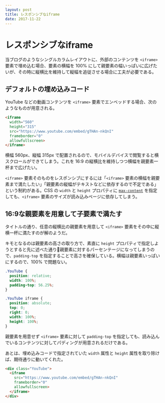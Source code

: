 ```yaml
---
layout: post
title: レスポンシブなiframe
date: 2017-11-22
---
```


# レスポンシブなiframe

当ブログのようなシングルカラムレイアウトに、外部のコンテンツを `<iframe>` 要素で埋め込む場合、要素の横幅を 100% にして親要素の幅いっぱいに広げたいが、その時に縦横比を維持して縦幅を追従させる場合に工夫が必要である。

## デフォルトの埋め込みコード

YouTube などの動画コンテンツを `<iframe>` 要素でエンベッドする場合、次のようなものが用意される。

```html
<iframe 
  width="560" 
  height="315" 
  src="https://www.youtube.com/embed/gTHAn-nkQnI"
  frameborder="0"
  allowfullscreen>
</iframe>
```

横幅 560px、縦幅 315px で配置されるので、モバイルデバイスで閲覧すると横スクロールができてしまう。これを 16:9 の縦横比を維持しつつ横幅を親要素一杯まで広げたい。

`<iframe>` 要素そのものをレスポンシブにするには「`<iframe>` 要素の横幅を親要素まで満たしたい」「親要素の縦幅がテキストなどに依存するので不定である」という制約がある。CSS の `width` と `height` プロパティに [`max-content`](https://www.w3.org/TR/css-sizing-3/#max-content-constraint) を指定しても、`<iframe>` 要素のサイズが読み込みページに依存してしまう。

## 16:9な親要素を用意して子要素で満たす

タイトルの通り、任意の縦横比の親要素を用意して `<iframe>` 要素をその中に縦横一杯に満たすのが解のようだ。

キモとなるのは親要素の高さの取り方で、素直に `height` プロパティで指定しようとすると先に述べた通り親要素に対するパーセンテージになってしまうので、`padding-top` を指定することで高さを確保している。横幅は親要素いっぱいにするので、100% で問題ない。

```css
.YouTube {
  position: relative;
  width: 100%;
  padding-top: 56.25%;
}

.YouTube iframe {
  position: absolute;
  top: 0;
  right: 0;
  width: 100%;
  height: 100%;
}
```

親要素を用意せず `<iframe>` 要素に対して `padding-top` を指定しても、読み込んでいるコンテンツに対してパディングが用意されるだけである。

あとは、埋め込みコードで指定されていた `width` 属性と `height` 属性を取り除けば、期待通りに動いてくれた。

```html
<div class="YouTube">
  <iframe 
    src="https://www.youtube.com/embed/gTHAn-nkQnI"
    frameborder="0"
    allowfullscreen>
  </iframe>
</div>
```
